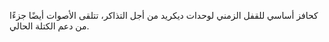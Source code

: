 كحافز أساسي للقفل الزمني لوحدات ديكريد من أجل التذاكر، تتلقى الأصوات أيضًا جزءًا من دعم الكتلة الحالي.
